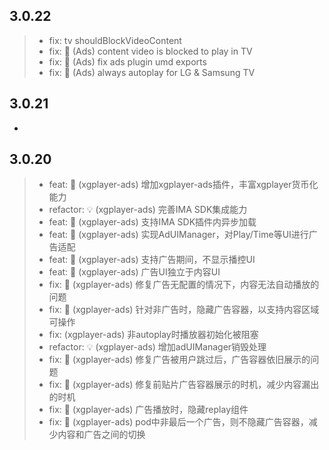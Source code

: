 ## 3.0.22
>* fix: tv shouldBlockVideoContent
>* fix: 🐛 (Ads) content video is blocked to play in TV
>* fix: 🐛 (Ads) fix ads plugin umd exports
>* fix: 🐛 (Ads) always autoplay for LG & Samsung TV
## 3.0.21
-
## 3.0.20
>* feat: 🎸 (xgplayer-ads) 增加xgplayer-ads插件，丰富xgplayer货币化能力
>* refactor: 💡 (xgplayer-ads) 完善IMA SDK集成能力
>* feat: 🎸 (xgplayer-ads) 支持IMA SDK插件内异步加载
>* feat: 🎸 (xgplayer-ads) 实现AdUIManager，对Play/Time等UI进行广告适配
>* feat: 🎸 (xgplayer-ads) 支持广告期间，不显示播控UI
>* feat: 🎸 (xgplayer-ads) 广告UI独立于内容UI
>* fix: 🐛 (xgplayer-ads) 修复广告无配置的情况下，内容无法自动播放的问题
>* fix: 🐛 (xgplayer-ads) 针对非广告时，隐藏广告容器，以支持内容区域可操作
>* fix: (xgplayer-ads) 非autoplay时播放器初始化被阻塞
>* refactor: 💡 (xgplayer-ads) 增加adUIManager销毁处理
>* fix: 🐛 (xgplayer-ads) 修复广告被用户跳过后，广告容器依旧展示的问题
>* fix: 🐛 (xgplayer-ads) 修复前贴片广告容器展示的时机，减少内容漏出的时机
>* fix: 🐛 (xgplayer-ads) 广告播放时，隐藏replay组件
>* fix: 🐛 (xgplayer-ads) pod中非最后一个广告，则不隐藏广告容器，减少内容和广告之间的切换



